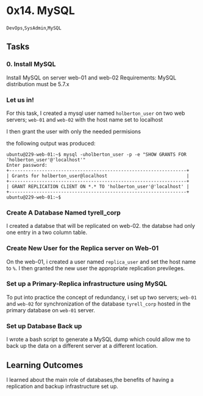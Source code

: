 # 0x14. MySQL
` DevOps `,` SysAdmin `,` MySQL `

## Tasks
### 0. Install MySQL
Install MySQL on server web-01 and web-02
Requirements:
	MySQL distribution must be 5.7.x

###  Let us in!
For this task, I created a mysql user named `holberton_user` on two web servers; `web-01` and `web-02` with the host name set to localhost

I then grant the user with only the needed permisions

the following output was produced:
```
ubuntu@229-web-01:~$ mysql -uholberton_user -p -e "SHOW GRANTS FOR 'holberton_user'@'localhost'"
Enter password:
+-----------------------------------------------------------------+
| Grants for holberton_user@localhost                             |
+-----------------------------------------------------------------+
| GRANT REPLICATION CLIENT ON *.* TO 'holberton_user'@'localhost' |
+-----------------------------------------------------------------+
ubuntu@229-web-01:~$
```
### Create A Database Named tyrell_corp
I created a databse that will be replicated on web-02.
the databse had only one entry in a two column table.

### Create New User for the Replica server on Web-01
On the web-01, i created a user named `replica_user` and set the host name to `%`. I then granted the new user the appropriate replication previleges.

### Set up a Primary-Replica infrastructure using MySQL
To put into practice the concept of redundancy, i set up two servers; `web-01` and `web-02` for synchronization of the database `tyrell_corp` hosted in the primary database on `web-01` server.

### Set up Database Back up
I wrote a bash script to generate a MySQL dump which could allow me to back up the data on a different server at a different location.

## Learning Outcomes
I learned about the main role of databases,the benefits of having a replication and backup infrastructure  set up.

